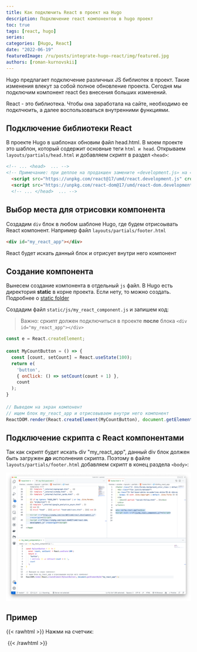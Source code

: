 ```yaml
---
title: Как подключить React в проект на Hugo
description: Подключение react компонентов в hugo проект
toc: true
tags: [react, hugo]
series: 
categories: [Hugo, React]
date: "2022-06-19"
featuredImage: /ru/posts/integrate-hugo-react/img/featured.jpg
authors: [roman-kurnovskii]
---
```


Hugo предлагает подключение различных JS библиотек в проект. Такие изменения влекут за собой полное обновление проекта.
Сегодня мы подключим компонент react без внесения больших изменений.

React - это библиотека. Чтобы она заработала на сайте, необходимо ее подклчюить, а далее воспользоваться внутренними функциями.

## Подключение библиотеки React
В проекте Hugo в шаблонах обновим файл head.html. В моем проекте это шаблон, который содержит основные теги `html и head`.
Открываем `layouts/partials/head.html` и добавляем скрипт в раздел `<head>`:

```html
<!-- ... <head>  ... -->
<!-- Примечание: при деплое на продакшен замените «development.js» на «production.min.js» -->
  <script src="https://unpkg.com/react@17/umd/react.development.js" crossorigin></script>
  <script src="https://unpkg.com/react-dom@17/umd/react-dom.development.js" crossorigin></script>
  <!-- ... </head>  ... -->
```

## Выбор места для отрисовки компонента

Создадим `div` блок в любом шаблоне Hugo, где будем отрисоывать React компонент.
Например файл `layouts/partials/footer.html`

```html
<div id="my_react_app"></div>
```
React будет искать данный блок и отрисует внутри него компонент

## Создание компонента
Вынесем создание компонента в отдельный `js` файл. В Hugo есть директория **static** в корне проекта. Если нету, то можно создать. Подробнее о [static folder](https://gohugo.io/content-management/static-files/)

Создадим файл `static/js/my_react_component.js` и запишем код:
> Важно: сркипт должен подключиться в проекте **после** блока `<div id="my_react_app"></div>`

```js
const e = React.createElement;

const MyCountButton = () => {
  const [count, setCount] = React.useState(100);
  return e(
    'button',
    { onClick: () => setCount(count + 1) },
    count
  );
}

// Выведем на экран компонент
// ищем блок my_react_app и отрисовываем внутри него компонент
ReactDOM.render(React.createElement(MyCountButton), document.getElementById("my_react_app"));
```

## Подключение скрипта с React компонентами

Так как скрипт будет искать div "my_react_app", данный div блок должен быть загружен **до** исполнения скрипта. Поэтому в файле `layouts/partials/footer.html` добавляем скрипт в конец раздела `<body>`:

![](img/01.png)

## Пример

{{< rawhtml >}}
  Нажми на счетчик:
  <div id="_post_my_react_app" style="display:inline-block"  class='inline-block bg-tertiary-bg text-sm rounded px-3 py-1 my-1 me-2 hover:text-eureka' ></div>
  <script>
    const _post_e = React.createElement;

const MyCountButton = () => {
  const [count, setCount] = React.useState(Math.round(Math.random() * 100));
  return _post_e(
    'button',
    { onClick: () => setCount(count + 1) },
    count
  );
}

ReactDOM.render(React.createElement(MyCountButton), document.getElementById("_post_my_react_app"));
</script>
{{< /rawhtml >}}


